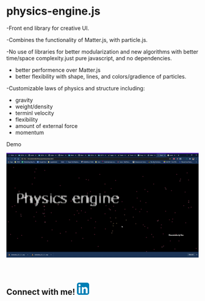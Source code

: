 
# physics-engine.js<br/>

-Front end library for creative UI. <br/>

-Combines the functionality of Matter.js, with particle.js.  <br/>

-No use of libraries for better modularization and new algorithms with better time/space complexity.just pure javascript, and no dependencies. <br/>
   - better performence over Matter.js
   - better flexibility with shape, lines, and colors/gradience of particles. <br/>
   
-Customizable laws of physics and structure including: 
   - gravity <br/>
   - weight/density <br/>
   - terminl velocity <br/>
   - flexibility <br/>
   - amount of external force <br/>
   - momentum <br/>

 Demo
 
![PE demo](./demo.gif)<br/>
<br/>
<br/>
## Connect with me! [<img src="./linkedin.png">](https://www.linkedin.com/in/keon-w-kim/)
                  
